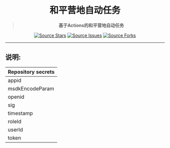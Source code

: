 <div align="center">

<h1>和平营地自动任务</h1>

> **基于Actions的和平营地自动任务**

[![Source Stars](https://img.shields.io/github/stars/HdShare/PubgmhdAction?label=Source%20Stars)](https://github.com/HdShare/PubgmhdAction)
[![Source Issues](https://img.shields.io/github/issues/HdShare/PubgmhdAction?label=Source%20Issues)](https://github.com/HdShare/PubgmhdAction/issues)
[![Source Forks](https://img.shields.io/github/forks/HdShare/PubgmhdAction?label=Source%20Forks)](https://github.com/HdShare/PubgmhdAction)

</div>

---

## 说明:

| Repository secrets |
|--------------------|
| appid              |
| msdkEncodeParam    |
| openid             |
| sig                |
| timestamp          |
| roleId             |
| userId             |
| token              |
